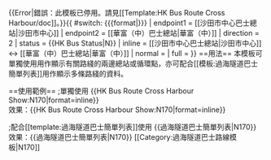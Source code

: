 {{Error|錯誤：此模板已停用。請見[[Template:HK Bus Route Cross Harbour/doc]]。}}{{ #switch: {{{format|}}}
  | endpoint1 = [[沙田市中心巴士總站|沙田市中心]]
  | endpoint2 = [[華富（中）巴士總站|華富（中）]]
  | direction = 2
  | status = {{HK Bus Status|N}}
  | inline = [[沙田市中心巴士總站|沙田市中心]] ↔ [[華富（中）巴士總站|華富（中）]]
  | normal =
  | full =
}}<noinclude>
==用法==
本模板可單獨使用用作顯示有關路綫的兩邊總站或循環點，亦可配合[[模板:過海隧道巴士簡單列表]]用作顯示多條路綫的資料。

==使用範例==
;單獨使用
<nowiki>{{HK Bus Route Cross Harbour Show:N170|format=inline}}</nowiki><br>
效果：{{HK Bus Route Cross Harbour Show:N170|format=inline}}

;配合[[template:過海隧道巴士簡單列表]]使用
<nowiki>{{過海隧道巴士簡單列表|N170}}</nowiki>
效果：{{過海隧道巴士簡單列表|N170}}
[[Category:過海隧道巴士路線模板|N170]]</noinclude>